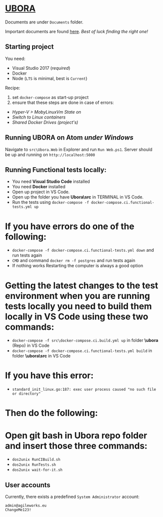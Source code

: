 # [UBORA](http://ubora-biomedical.org/) #

Documents are under `Documents` folder.

Important documents are found [here](https://www.dropbox.com/home/UBORA%20consortium/e-infrastructure/project%20managment%20architecture?preview=project+structure+proposal.doc).
*Best of luck finding the right one!*

## Starting project
You need:  
* Visual Studio 2017 (*required*)
* Docker
* Node (`LTS` is minimal, best is `Current`)

Recipe:  
1. set `docker-compose` as start-up project  
2. ensure that these steps are done in case of errors:  
  - *Hyper-V > MobyLinuxVm State on*  
  - *Switch to Linux containers*  
  - *Shared Docker Drives (project's)*

## Running UBORA on Atom *under Windows*
Navigate to `src\Ubora.Web` in Explorer and run `Run Web.ps1`. Server should be up and running on `http://localhost:5000`  

## Running Functional tests locally: ##
* You need **Visual Studio Code** installed
* You need **Docker** installed
 * Open up project in VS Code.
 * Open up the folder you have **Ubora\src** in TERMINAL in VS Code.
 * Run the tests using `docker-compose -f docker-compose.ci.functional-tests.yml up`
# If you have errors do one of the following:
 * `docker-compose -f docker-compose.ci.functional-tests.yml down` and run tests again
 * `CMD` and command `docker rm -f postgres` and run tests again
 * If nothing works Restarting the computer is always a good option
# Getting the latest changes to the test environment when you are running tests locally you need to build them locally in VS Code using these two commands:
 * `docker-compose -f src\docker-compose.ci.build.yml up` in folder **\ubora** (Repo) in VS Code
 * `docker-compose -f docker-compose.ci.functional-tests.yml build` in folder **\ubora\src** in VS Code
# If you have this error: 
 * `standard_init_linux.go:187: exec user process caused "no such file or directory"`
# Then do the following:
# Open git bash in Ubora repo folder and insert those three commands:
 * `dos2unix RunCIBuild.sh`
 * `dos2unix RunTests.sh`
 * `dos2unix wait-for-it.sh`

## User accounts
Currently, there exists a predefined `System Administrator` account:  
```
admin@agileworks.eu
ChangeMe123!
```